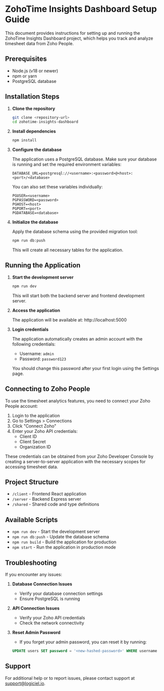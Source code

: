 # ZohoTime Insights Dashboard Setup Guide

This document provides instructions for setting up and running the ZohoTime Insights Dashboard project, which helps you track and analyze timesheet data from Zoho People.

## Prerequisites

- Node.js (v18 or newer)
- npm or yarn
- PostgreSQL database

## Installation Steps

1. **Clone the repository**
   ```bash
   git clone <repository-url>
   cd zohotime-insights-dashboard
   ```

2. **Install dependencies**
   ```bash
   npm install
   ```

3. **Configure the database**
   
   The application uses a PostgreSQL database. Make sure your database is running and set the required environment variables:

   ```
   DATABASE_URL=postgresql://<username>:<password>@<host>:<port>/<database>
   ```

   You can also set these variables individually:
   ```
   PGUSER=<username>
   PGPASSWORD=<password>
   PGHOST=<host>
   PGPORT=<port>
   PGDATABASE=<database>
   ```

4. **Initialize the database**
   
   Apply the database schema using the provided migration tool:
   ```bash
   npm run db:push
   ```

   This will create all necessary tables for the application.

## Running the Application

1. **Start the development server**
   ```bash
   npm run dev
   ```
   
   This will start both the backend server and frontend development server.

2. **Access the application**
   
   The application will be available at: http://localhost:5000

3. **Login credentials**
   
   The application automatically creates an admin account with the following credentials:
   - Username: `admin`
   - Password: `password123`

   You should change this password after your first login using the Settings page.

## Connecting to Zoho People

To use the timesheet analytics features, you need to connect your Zoho People account:

1. Login to the application
2. Go to Settings > Connections
3. Click "Connect Zoho"
4. Enter your Zoho API credentials:
   - Client ID
   - Client Secret
   - Organization ID

These credentials can be obtained from your Zoho Developer Console by creating a server-to-server application with the necessary scopes for accessing timesheet data.

## Project Structure

- `/client` - Frontend React application
- `/server` - Backend Express server
- `/shared` - Shared code and type definitions

## Available Scripts

- `npm run dev` - Start the development server
- `npm run db:push` - Update the database schema
- `npm run build` - Build the application for production
- `npm start` - Run the application in production mode

## Troubleshooting

If you encounter any issues:

1. **Database Connection Issues**
   - Verify your database connection settings
   - Ensure PostgreSQL is running

2. **API Connection Issues**
   - Verify your Zoho API credentials
   - Check the network connectivity

3. **Reset Admin Password**
   - If you forget your admin password, you can reset it by running:
   ```sql
   UPDATE users SET password = '<new-hashed-password>' WHERE username = 'admin';
   ```

## Support

For additional help or to report issues, please contact support at support@logiciel.io.